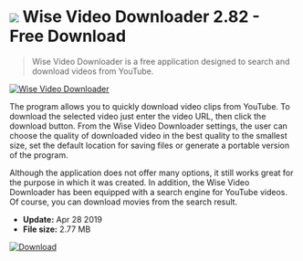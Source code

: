 # ![](https://cdn.softexe.net/static/icon/a/wise-video-downloader-8181.png) Wise Video Downloader 2.82 - Free Download

> Wise Video Downloader is a free application designed to search and download videos from YouTube.

[![Wise Video Downloader](https://gallery.dpcdn.pl/imgc/Tools/21035/g_-_420x350_1.5_-_x20130903095249_0.png)](https://softexe.net/win/internet/file-downloader/wise-video-downloader:hphp.html)

The program allows you to quickly download video clips from YouTube. To download the selected video just enter the video URL, then click the download button. From the Wise Video Downloader settings, the user can choose the quality of downloaded video in the best quality to the smallest size, set the default location for saving files or generate a portable version of the program.
 
 Although the application does not offer many options, it still works great for the purpose in which it was created. In addition, the Wise Video Downloader has been equipped with a search engine for YouTube videos. Of course, you can download movies from the search result.


- **Update:** Apr 28 2019
- **File size:** 2.77 MB

[![Download](https://cdn.softexe.net/static/img/download.png)](https://softexe.net/win/internet/file-downloader/wise-video-downloader:hphp.html)

